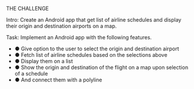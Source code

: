 THE CHALLENGE 

Intro: Create an Android app that get list of airline schedules and display their origin and destination airports on a map.

Task: Implement an Android app with the following features. 
* ●	Give option to the user to select the origin and destination airport
* ●	Fetch list of airline schedules based on the selections above
* ●	Display them on a list
* ●	Show the origin and destination of the flight on a map upon selection of a schedule
* ●	And connect them with a polyline
 